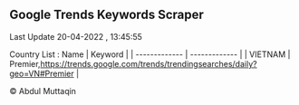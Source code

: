 

## Google Trends Keywords Scraper 
 
Last Update 20-04-2022 , 13:45:55

Country List :
 Name  | Keyword |
| ------------- | ------------- |
| VIETNAM | Premier,https://trends.google.com/trends/trendingsearches/daily?geo=VN#Premier |



© Abdul Muttaqin 
